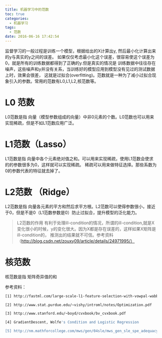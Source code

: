 ```yaml
---
title: 机器学习中的范数
toc: true
categories:
  - 机器学习
tags:
  - 范数
date: 2016-06-16 17:42:54
---
```

监督学习的一般过程是训练一个模型，根据给出的X计算出y, 然后最小化计算出来的y与真实的y之间的误差。
如果仅仅考虑最小化这个误差，很容易使这个误差为0，就是所有的训练数据都得到了正确的y.但是真实的情况是
训练数据中往往存在噪声，这些噪声和y并没有关系，当训练好的模型应用到模型没有见过的测试数据上时，效果会很差，
这就是过拟合(overfitting)。范数就是一种为了减小过拟合现象引入的参数。常用的范数有L0,L1,L2,核范数等。
<!-- more -->

# L0 范数
L0范数是指 向量（模型参数组成的向量）中非0元素的个数。L0范数也可以用来实现稀疏，但是不如L1范数应用广泛。

# L1范数（Lasso）
L1范数是指 向量中各个元素绝对值之和。可以用来实现稀疏，使用L1范数会使求的的参数很多为0，这样就可以实现稀疏。
稀疏可以用来做特征选择。那些系数为0的参数代表的特征就去掉了。

# L2范数 （Ridge）
L2范数是指 向量各元素的平方和然后求平方根。L2范数可以使得参数很小，接近于0，但是不是0（L1范数参数是0）防止过拟合，提升模型的泛化能力。

>L2范数的作用
>有利于处理ill-condition的情况，所谓的ill-condition,就是X变化很小的时候，y的变化很大。因为X都是存在误差的，这样如果X矩阵是ill-condition的，
>推测出的结果就不可信。参考资料（http://blog.csdn.net/zouxy09/article/details/24971995/）

# 核范数
核范数是指 矩阵奇异值的和

参考资料：

```bash
[1] http://fastml.com/large-scale-l1-feature-selection-with-vowpal-wabbit/

[2] http://www.stat.purdue.edu/~vishy/introml/notes/Optimization.pdf

[3] http://www.stanford.edu/~boyd/cvxbook/bv_cvxbook.pdf

[4] GradientDescent, Wolfe's Condition and Logistic Regression

[5] http://nm.mathforcollege.com/mws/gen/04sle/mws_gen_sle_spe_adequacy.pdf
```

